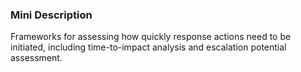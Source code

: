 ### Mini Description

Frameworks for assessing how quickly response actions need to be initiated, including time-to-impact analysis and escalation potential assessment.
